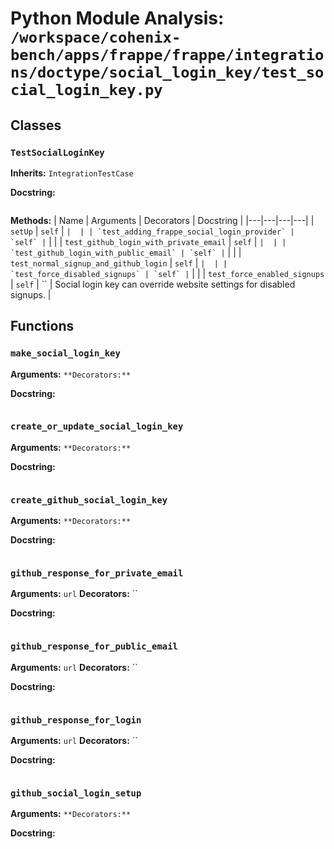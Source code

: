 # Python Module Analysis: `/workspace/cohenix-bench/apps/frappe/frappe/integrations/doctype/social_login_key/test_social_login_key.py`

## Classes

### `TestSocialLoginKey`
**Inherits:** `IntegrationTestCase`


**Docstring:**
```

```

**Methods:**
| Name | Arguments | Decorators | Docstring |
|---|---|---|---|
| `setUp` | `self` | `` |  |
| `test_adding_frappe_social_login_provider` | `self` | `` |  |
| `test_github_login_with_private_email` | `self` | `` |  |
| `test_github_login_with_public_email` | `self` | `` |  |
| `test_normal_signup_and_github_login` | `self` | `` |  |
| `test_force_disabled_signups` | `self` | `` |  |
| `test_force_enabled_signups` | `self` | `` | Social login key can override website settings for disabled signups. |





## Functions

### `make_social_login_key`
**Arguments:** ``
**Decorators:** ``

**Docstring:**
```

```
### `create_or_update_social_login_key`
**Arguments:** ``
**Decorators:** ``

**Docstring:**
```

```
### `create_github_social_login_key`
**Arguments:** ``
**Decorators:** ``

**Docstring:**
```

```
### `github_response_for_private_email`
**Arguments:** `url`
**Decorators:** ``

**Docstring:**
```

```
### `github_response_for_public_email`
**Arguments:** `url`
**Decorators:** ``

**Docstring:**
```

```
### `github_response_for_login`
**Arguments:** `url`
**Decorators:** ``

**Docstring:**
```

```
### `github_social_login_setup`
**Arguments:** ``
**Decorators:** ``

**Docstring:**
```

```


